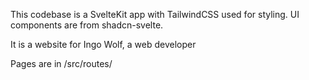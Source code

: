 This codebase is a SvelteKit app with TailwindCSS used for styling. UI components are from shadcn-svelte.

It is a website for Ingo Wolf, a web developer

Pages are in /src/routes/
